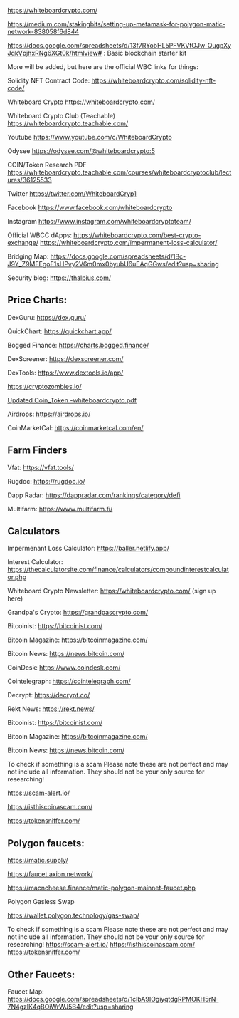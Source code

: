https://whiteboardcrypto.com/

https://medium.com/stakingbits/setting-up-metamask-for-polygon-matic-network-838058f6d844

https://docs.google.com/spreadsheets/d/13f7RYobHL5PFVKVtOJw_QugpXyJqkVpjhxRNg6XGt0k/htmlview# : Basic blockchain starter kit

More will be added, but here are the official WBC links for things:

Solidity NFT Contract Code:
https://whiteboardcrypto.com/solidity-nft-code/

Whiteboard Crypto
https://whiteboardcrypto.com/

Whiteboard Crypto Club (Teachable)
https://whiteboardcrypto.teachable.com/

Youtube
https://www.youtube.com/c/WhiteboardCrypto

Odysee
https://odysee.com/@whiteboardcrypto:5

COIN/Token Research PDF
https://whiteboardcrypto.teachable.com/courses/whiteboardcryptoclub/lectures/36125533

Twitter
https://twitter.com/WhiteboardCryp1

Facebook
https://www.facebook.com/whiteboardcrypto

Instagram
https://www.instagram.com/whiteboardcryptoteam/

Official WBCC dApps:
https://whiteboardcrypto.com/best-crypto-exchange/
https://whiteboardcrypto.com/impermanent-loss-calculator/

Bridging Map:
https://docs.google.com/spreadsheets/d/1Bc-J9Y_Z9MFEgoF1sHPvy2V6m0mx0byubU6uEAqGGws/edit?usp=sharing

Security blog:
https://thalpius.com/

## Price Charts:

DexGuru: https://dex.guru/

QuickChart: https://quickchart.app/

Bogged Finance: https://charts.bogged.finance/

DexScreener: https://dexscreener.com/

DexTools: https://www.dextools.io/app/

https://cryptozombies.io/

[Updated Coin_Token -whiteboardcrypto.pdf](https://github.com/manishchembeti/sephitron/files/8172146/Updated.Coin_Token.-whiteboardcrypto.pdf)

Airdrops: https://airdrops.io/

CoinMarketCal: https://coinmarketcal.com/en/

## Farm Finders

Vfat: https://vfat.tools/

Rugdoc: https://rugdoc.io/

Dapp Radar: https://dappradar.com/rankings/category/defi

Multifarm: https://www.multifarm.fi/

## Calculators

Impermenant Loss Calculator: https://baller.netlify.app/

Interest Calculator: https://thecalculatorsite.com/finance/calculators/compoundinterestcalculator.php

Whiteboard Crypto Newsletter: https://whiteboardcrypto.com/ (sign up here)

Grandpa's Crypto: https://grandpascrypto.com/

Bitcoinist: https://bitcoinist.com/

Bitcoin Magazine: https://bitcoinmagazine.com/

Bitcoin News: https://news.bitcoin.com/

CoinDesk: https://www.coindesk.com/

Cointelegraph: https://cointelegraph.com/

Decrypt: https://decrypt.co/

Rekt News: https://rekt.news/

Bitcoinist: https://bitcoinist.com/

Bitcoin Magazine: https://bitcoinmagazine.com/

Bitcoin News: https://news.bitcoin.com/

To check if something is a scam Please note these are not perfect and may not include all information. 
They should not be your only source for researching!

https://scam-alert.io/

https://isthiscoinascam.com/

https://tokensniffer.com/

## Polygon faucets:

https://matic.supply/

https://faucet.axion.network/

https://macncheese.finance/matic-polygon-mainnet-faucet.php

Polygon Gasless Swap

https://wallet.polygon.technology/gas-swap/

To check if something is a scam Please note these are not perfect and may not include all information. They should not be your only source for researching!
https://scam-alert.io/
https://isthiscoinascam.com/
https://tokensniffer.com/

## Other Faucets:

Faucet Map:
https://docs.google.com/spreadsheets/d/1clbA9IOgiyqtdgRPMOKH5rN-7N4gzlK4qBOiWrWJ5B4/edit?usp=sharing

